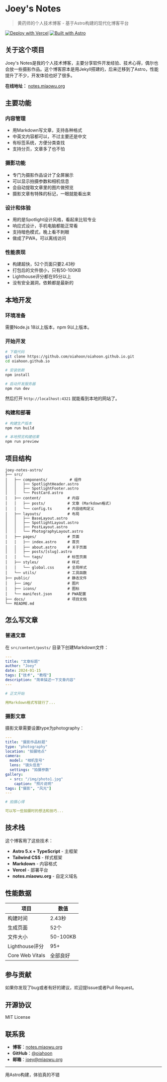 # Joey's Notes

> 黄药师的个人技术博客 - 基于Astro构建的现代化博客平台

[![Deploy with Vercel](https://vercel.com/button)](https://vercel.com/new/clone?repository-url=https://github.com/oiahoon/oiahoon.github.io)
[![Built with Astro](https://astro.badg.es/v2/built-with-astro/tiny.svg)](https://astro.build)

## 关于这个项目

Joey's Notes是我的个人技术博客，主要分享软件开发经验、技术心得，偶尔也会放一些摄影作品。这个博客原本是用Jekyll搭建的，后来迁移到了Astro，性能提升了不少，开发体验也好了很多。

**在线地址：** [notes.miaowu.org](https://notes.miaowu.org)

## 主要功能

### 内容管理
- 用Markdown写文章，支持各种格式
- 中英文内容都可以，不过主要还是中文
- 有标签系统，方便分类查找
- 支持分页，文章多了也不怕

### 摄影功能
- 专门为摄影作品设计了全屏展示
- 可以显示拍摄参数和相机信息
- 会自动提取文章里的图片做预览
- 摄影文章有特殊的标记，一眼就能看出来

### 设计和体验
- 用的是Spotlight设计风格，看起来比较专业
- 响应式设计，手机电脑都能正常看
- 支持暗色模式，晚上看不刺眼
- 做成了PWA，可以离线访问

### 性能表现
- 构建超快，52个页面只要2.43秒
- 打包后的文件很小，只有50-100KB
- Lighthouse评分都在95分以上
- 没有安全漏洞，依赖都是最新的

## 本地开发

### 环境准备
需要Node.js 18以上版本，npm 9以上版本。

### 开始开发

```bash
# 下载代码
git clone https://github.com/oiahoon/oiahoon.github.io.git
cd oiahoon.github.io

# 安装依赖
npm install

# 启动开发服务器
npm run dev
```

然后打开 `http://localhost:4321` 就能看到本地的网站了。

### 构建和部署

```bash
# 构建生产版本
npm run build

# 本地预览构建结果
npm run preview
```

## 项目结构

```
joey-notes-astro/
├── src/
│   ├── components/          # 组件
│   │   ├── SpotlightHeader.astro
│   │   ├── SpotlightFooter.astro
│   │   └── PostCard.astro
│   ├── content/            # 内容
│   │   ├── posts/          # 文章 (Markdown格式)
│   │   └── config.ts       # 内容结构定义
│   ├── layouts/            # 布局
│   │   ├── BaseLayout.astro
│   │   ├── SpotlightLayout.astro
│   │   ├── PostLayout.astro
│   │   └── PhotographyLayout.astro
│   ├── pages/              # 页面
│   │   ├── index.astro     # 首页
│   │   ├── about.astro     # 关于页面
│   │   ├── posts/[slug].astro
│   │   └── tags/           # 标签页面
│   ├── styles/             # 样式
│   │   └── global.css      # 全局样式
│   └── utils/              # 工具函数
├── public/                 # 静态文件
│   ├── img/                # 图片
│   ├── icons/              # 图标
│   └── manifest.json       # PWA配置
├── docs/                   # 项目文档
└── README.md
```

## 怎么写文章

### 普通文章

在 `src/content/posts/` 目录下创建Markdown文件：

```yaml
---
title: "文章标题"
author: "Joey"
date: 2024-01-15
tags: ["技术", "教程"]
description: "简单描述一下文章内容"
---

# 正文开始

用Markdown格式写就行了...
```

### 摄影文章

摄影文章需要设置type为photography：

```yaml
---
title: "摄影作品标题"
type: "photography"
location: "拍摄地点"
camera:
  model: "相机型号"
  lens: "镜头信息"
  settings: "拍摄参数"
gallery:
  - src: "/img/photo1.jpg"
    caption: "照片说明"
tags: ["摄影", "风光"]
---

# 拍摄心得

可以写一些拍摄时的想法和技巧...
```

## 技术栈

这个博客用了这些技术：

- **Astro 5.x + TypeScript** - 主框架
- **Tailwind CSS** - 样式框架
- **Markdown** - 内容格式
- **Vercel** - 部署平台
- **notes.miaowu.org** - 自定义域名

## 性能数据

| 项目 | 数值 |
|------|------|
| 构建时间 | 2.43秒 |
| 生成页面 | 52个 |
| 文件大小 | 50-100KB |
| Lighthouse评分 | 95+ |
| Core Web Vitals | 全部良好 |

## 参与贡献

如果你发现了bug或者有好的建议，欢迎提Issue或者Pull Request。

## 开源协议

MIT License

## 联系我

- **博客**：[notes.miaowu.org](https://notes.miaowu.org)
- **GitHub**：[@oiahoon](https://github.com/oiahoon)
- **邮箱**：joey@miaowu.org

---

用Astro构建，体验真的不错
